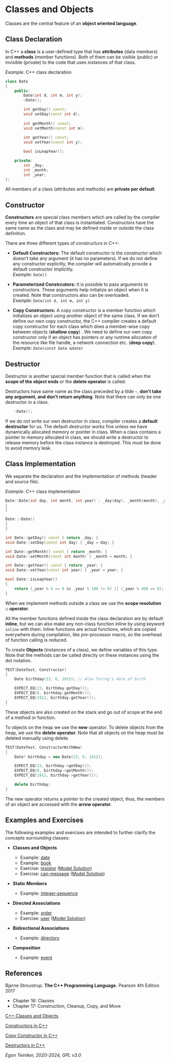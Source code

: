# Classes and Objects 

Classes are the central feature of an **object oriented language**. 


## Class Declaration

In C++ a **class** is a user-defined type that has **attributes** (data members) and 
**methods** (member functions). Both of them can be visible (public) or invisible
(private) to the code that uses instances of that class.

_Example_: C++ class declaration
```C++
class Date 
{
    public:
        Date(int d, int m, int y);   
        ~Date();

        int getDay() const;
        void setDay(const int d);
        
        int getMonth() const; 
        void setMonth(const int m);
        
        int getYear() const;
        void setYear(const int y);

        bool isLeapYear();

    private:
        int _day;
        int _month;
        int _year;
};
``` 
All members of a class (attributes and methods) are **private per default**.

## Constructor

**Constructors** are special class members which are called by the compiler 
every time an object of that class is instantiated. Constructors have the 
same name as the class and may be defined inside or outside the class 
definition.
 
There are three different types of constructurs in C++:
* **Default Constructors:** 
    The default constructor is the constructor which doesn’t take any 
    argument (it has no parameters).
    If we do not define any constructor explicitly, the compiler will 
    automatically provide a default constructor implicitly.    
    _Example_: `Date()`
    
* **Parameterized Constrcutors:**
    It is possible to pass arguments to constructors. These arguments 
    help initialize an object when it is created. Note that constructors 
    also can be overloaded.        
    _Example_: `Date(int d, int m, int y)`

* **Copy Constructors:**
    A copy constructor is a member function which initializes an object 
    using another object of the same class. 
    If we don’t define our own copy constructor, the C++ compiler 
    creates a default copy constructor for each class which does a 
    member-wise copy between objects (**shallow copy**) . 
    We need to define our own copy constructor only if an object has 
    pointers or any runtime allocation of the resource like file handle, 
    a network connection etc. (**deep copy**).        
    _Example_: `Date(const Date &date)`
    
    
## Destructor
Destructor is another special member function that is called when the 
**scope of the object ends** or the **delete operator** is called.

Destructors have same name as the class preceded by a tilde `~`, 
**don’t take any argument, and don’t return anything**.
Note that there can only be one destructor in a class.

```C++
    ~Date();
```     

If we do not write our own destructor in class, compiler creates a 
**default destructor** for us. The default destructor works fine unless 
we have dynamically allocated memory or pointer in class. 
When a class contains a pointer to memory allocated in class, we should 
write a destructor to release memory before the class instance is destroyed. 
This must be done to avoid memory leak.


## Class Implementation

We separate the declaration and the implementation of methods (header 
and source file).

_Example_: C++ class implementation
```C++
Date::Date(int day, int month, int year) : _day(day), _month(month), _year(year)   
{
}

Date::~Date() 
{
}

int Date::getDay() const { return _day; }
void Date::setDay(const int day) { _day = day; }

int Date::getMonth() const { return _month; }
void Date::setMonth(const int month) { _month = month; }

int Date::getYear() const { return _year; }
void Date::setYear(const int year) { _year = year; }

bool Date::isLeapYear()
{
    return (_year % 4 == 0 && _year % 100 != 0) || (_year % 400 == 0);
}
```

When we implement methods outside a class we use the **scope resolution :: operator**.

All the member functions defined inside the class declaration are by default 
**inline**, but we can also make any non-class function inline by using keyword 
`inline` with them. 
Inline functions are actual functions, which are copied everywhere during compilation, 
like pre-processor macro, so the overhead of function calling is reduced.

To create **Objects** (instances of a class), we define variables of this type. 
Note that the methods can be called directly on these instances using the 
dot notation.

```C++
TEST(DateTest, Constructor) 
{
    Date birthday(23, 6, 1912); // Alan Turing's date of birth

    EXPECT_EQ(23, birthday.getDay());
    EXPECT_EQ(6, birthday.getMonth());
    EXPECT_EQ(1912, birthday.getYear());
}
``` 
These objects are also created on the stack and go out of scope at the end of a method 
or function.

To objects on the heap we use the **new** operator. To delete objects from the heap, 
we use the **delete operator**. 
Note that all objects on the heap must be deleted manually using delete.

```C++
TEST(DateTest, ConstructorWithNew) 
{
    Date* birthday = new Date(23, 6, 1912);

    EXPECT_EQ(23, birthday->getDay());
    EXPECT_EQ(6, birthday->getMonth());
    EXPECT_EQ(1912, birthday->getYear());

    delete birthday;
}
``` 

The new operator returns a pointer to the created object, thus, 
the members of an object are accessed with the **arrow operator**.

## Examples and Exercises

The following examples and exercises are intended to further clarify the concepts surrounding classes:

* **Classes and Objects** 
    * Example: [date](date/)
    * Example: [book](book/)
    * Exercise: [resistor](resistor-exercise/) ([Model Solution](resistor/))
    * Exercise: [can-message](can-message-exercise/) ([Model Solution](can-message/))

* **Static Members**
    * Example: [integer-sequence](integer-sequence/)

* **Directed Associations**
    * Example: [order](order/)
    * Exercise: [user](user-exercise/) ([Model Solution](user/))

* **Bidirectional Associations**
    * Example: [directory](directory/)

* **Composition**
    * Example: [event](event/)

## References
Bjarne Stroustrup. **The C++ Programming Language.** Pearson 4th Edition 2017
* Chapter 16: Classes
* Chapter 17: Construction, Cleanup, Copy, and Move 

[C++ Classes and Objects](https://www.geeksforgeeks.org/c-classes-and-objects/)

[Constructors in C++](https://www.geeksforgeeks.org/constructors-c/)

[Copy Constructor in C++](https://www.geeksforgeeks.org/copy-constructor-in-cpp/)

[Destructors in C++](https://www.geeksforgeeks.org/destructors-c/)

*Egon Teiniker, 2020-2024, GPL v3.0*
